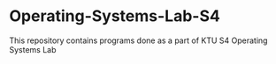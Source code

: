 # Operating-Systems-Lab-S4
This repository contains programs done as a part of KTU S4 Operating Systems Lab

